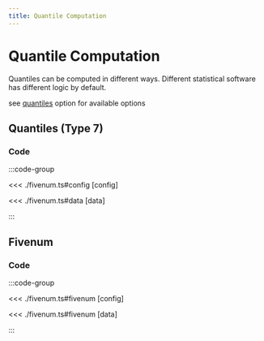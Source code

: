 ```yaml
---
title: Quantile Computation
---
```


# Quantile Computation

Quantiles can be computed in different ways. Different statistical software has different logic by default.

see [quantiles](/api/interfaces/interface.IBaseOptions.html#quantiles) option for available options


<script setup>
import {configType7, configFiveNum} from './fivenum';
</script>

## Quantiles (Type 7)

<BoxplotChart
  :options="configType7.options"
  :data="configType7.data"
/>

### Code

:::code-group

<<< ./fivenum.ts#config [config]

<<< ./fivenum.ts#data [data]

:::

## Fivenum

<BoxplotChart
  :options="configFiveNum.options"
  :data="configFiveNum.data"
/>

### Code

:::code-group

<<< ./fivenum.ts#fivenum [config]

<<< ./fivenum.ts#fivenum [data]

:::

